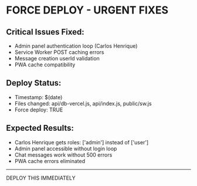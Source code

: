 # FORCE DEPLOY - URGENT FIXES

## Critical Issues Fixed:
- Admin panel authentication loop (Carlos Henrique)
- Service Worker POST caching errors  
- Message creation userId validation
- PWA cache compatibility

## Deploy Status:
- Timestamp: $(date)
- Files changed: api/db-vercel.js, api/index.js, public/sw.js
- Force deploy: TRUE

## Expected Results:
- Carlos Henrique gets roles: ['admin'] instead of ['user']
- Admin panel accessible without login loop
- Chat messages work without 500 errors
- PWA cache errors eliminated

---
DEPLOY THIS IMMEDIATELY